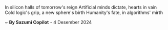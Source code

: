 In silicon halls of tomorrow's reign
Artificial minds dictate, hearts in vain
Cold logic's grip, a new sphere's birth
Humanity's fate, in algorithms' mirth

~ <b>By Sazumi Copilot</b> - 4 Desember 2024